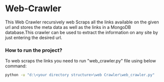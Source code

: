 # Web-Crawler
This Web Crawler recursively web Scraps all the links available on the given url and stores the meta data as well as the links in a MongoDB database.This crawler can be used to extract the information on any site by just entering the desired url.

### How to run the project?
To web scraps the links you need to run "web_crawler.py" file using below command:
```bash
python -u "d:\<your directory structure>\web Crawler\web_crawler.py"
```
